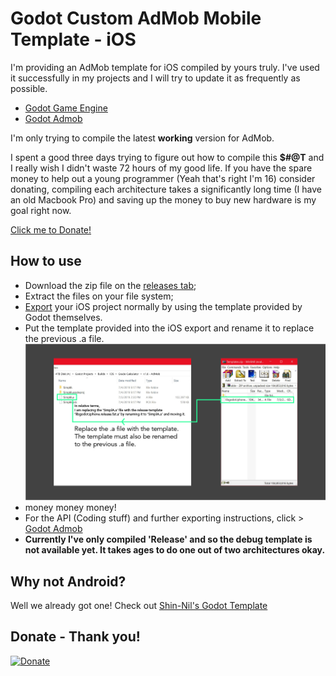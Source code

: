 Godot Custom AdMob Mobile Template - iOS
==========

I'm providing an AdMob template for iOS compiled by yours truly. I've used it successfully in my projects and I will try to update it as frequently as possible.

- [Godot Game Engine](https://godotengine.org/)
- [Godot Admob](https://github.com/kloder-games/godot-admob)

I'm only trying to compile the latest **working** version for AdMob.

I spent a good three days trying to figure out how to compile this **$#@T** and I really wish I didn't waste 72 hours of my good life.
If you have the spare money to help out a young programmer (Yeah that's right I'm 16) consider donating, compiling each architecture takes a significantly long time (I have an old Macbook Pro) and saving up the money to buy new hardware is my goal right now.

[Click me to Donate!](https://www.paypal.me/Moonsdontburn)

How to use
----------

- Download the zip file on the [releases tab](https://github.com/GhostWalker562/godot-admob-iOS-precompiled/releases);
- Extract the files on your file system;
- [Export](https://docs.godotengine.org/en/3.1/getting_started/workflow/export/exporting_projects.html) your iOS project normally by using the template provided by Godot themselves.
- Put the template provided into the iOS export and rename it to replace the previous .a file.
![Export Screenshot](/Example.png "Example Screenshot")
- money money money!
- For the API (Coding stuff) and further exporting instructions, click > [Godot Admob](https://github.com/kloder-games/godot-admob)
- **Currently I've only compiled 'Release' and so the debug template is not available yet. It takes ages to do one out of two architectures okay.**

Why not Android?
-----------

Well we already got one! Check out [Shin-Nil's Godot Template](https://github.com/Shin-NiL/godot-custom-mobile-template)

Donate - Thank you!
-----------
[![Donate](https://img.shields.io/badge/Donate-PayPal-green.svg)](https://www.paypal.me/Moonsdontburn)

